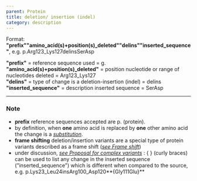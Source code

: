 ```yaml
---
parent: Protein
title: deletion/ insertion (indel)
category: description
---
```


Format:   **"prefix""amino_acid(s)+position(s)_deleted""delins""inserted_sequence"**,  e.g. p.Arg123\_Lys127delinsSerAsp

**"prefix"**  =  reference sequence used  =  g.<br>
**"amino_acid(s)+position(s)_deleted"**  =  position nucleotide or range of nucleotides deleted  =  Arg123\_Lys127<br>
**"delins"**  =  type of change is a deletion-insertion (indel)  =  delins<br>
**"inserted_sequence"**  =  description inserted sequence  =  SerAsp<br>

---

### Note

*	**prefix** reference sequences accepted are p. (protein).
*	by definition, when **one** amino acid is replaced by **one** other amino acid the change is a [_substitution_](/recommendations/protein/variant/substitution/).
*	**frame shifting** deletion/insertion variants are a special type of protein variants described as a frame shift ([_see Frame shift_](/recommendations/protein/variant/frameshift/))
*	under discussion, [_see Proposal for complex variants_](http://www.hgvs.org/mutnomen/HGVS_extend_PT.doc)
	:	{ } (curly braces) can be used to list any change in the inserted sequence ("inserted\_sequence") which is different when compared to the source, e.g.   p.Lys23\_Leu24insArg100\_Asp120**{Gly111Glu}**

